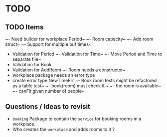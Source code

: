 # TODO

## TODO Items

~- Need builder for workplace.Period~
~- Room capacity~
~- Add room struct~
~- Support for multiple buf times~
- Validation for Period
~- Validation for Time~
~- Move Period and Time to separate file~
- Validation for Book 
- Validation for AddRoom
~- Room needs a constructor~
- workplace package needs an error type
- create error type NewTimeErr 
~- Book room tests might be refactored as a table test~
~- book(room) must check if,~
  ~- the room is available~ 
  ~- canFit given number of people~


## Questions / Ideas to revisit

- `booking` Package to contain the `service` for booking rooms in a workplace.
- Who creates the `workplace` and adds rooms to it ?
